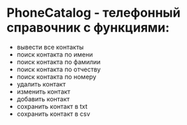 # PhoneCatalog - телефонный справочник с функциями:
- вывести все контакты
- поиск контакта по имени
- поиск контакта по фамилии
- поиск контакта по отчеству
- поиск контакта по номеру
- удалить контакт
- изменить контакт
- добавить контакт
- сохранить контакт в txt
- сохранить контакт в csv